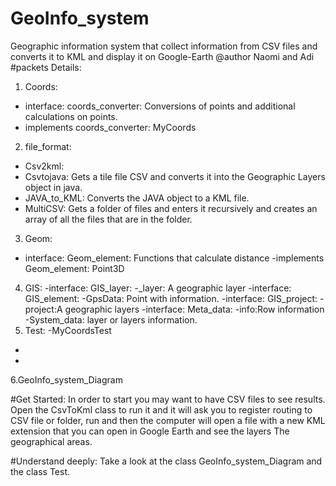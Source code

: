 # GeoInfo_system
Geographic information system that collect information from CSV files and converts it to KML and display it on Google-Earth
 @author Naomi and Adi
#packets Details:
1. Coords:
- interface: coords_converter: Conversions of points and additional calculations on points.
- implements coords_converter: MyCoords
2. file_format:
- Csv2kml:
- Csvtojava: Gets a tile file CSV and converts it into the Geographic Layers object in java.
- JAVA_to_KML: Converts the JAVA object to a KML file.
- MultiCSV: Gets a folder of files and enters it recursively and creates an array of all the files that are in the folder.
3. Geom:
- interface: Geom_element: Functions that calculate distance
-implements  Geom_element: Point3D
4. GIS:
-interface: GIS_layer:
-_layer: A geographic layer
-interface: GIS_element:
-GpsData: Point with information.
-interface: GIS_project:
-project:A geographic layers
-interface: Meta_data:
-info:Row information
-System_data: layer or layers information.
5. Test:
-MyCoordsTest
-
-
6.GeoInfo_system_Diagram

#Get Started:
In order to start you may want to have CSV files to see results.
Open the CsvToKml class to run it and it will ask you to register routing to CSV file or folder,
run and then the computer will open a file with a new KML extension that you can open in Google Earth and see the layers The geographical areas.

#Understand deeply: Take a look at the  class GeoInfo_system_Diagram and the class Test.
